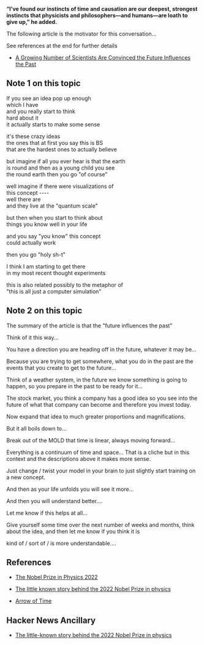 

**“I’ve found our instincts of time and causation are our deepest, strongest instincts that physicists and philosophers—and humans—are loath to give up,” he added.**

The following article is the motivator for this conversation...

See references at the end for further details

* [A Growing Number of Scientists Are Convinced the Future Influences the Past](https://www.vice.com/en/article/epvgjm/a-growing-number-of-scientists-are-convinced-the-future-influences-the-past)


## Note 1 on this topic

If you see an idea pop up enough  
which I have  
and you really start to think  
hard about it  
it actually starts to make some sense

it's these crazy ideas  
the ones that at first you say this is BS  
that are the hardest ones to actually believe

but imagine if all you ever hear is that the earth  
is round and then as a young child you see  
the round earth then you go "of course"

well imagine if there were visualizations of  
this concept ----  
well there are  
and they live at the "quantum scale"

but then when you start to think about  
things you know well in your life

and you say "you know" this concept  
could actually work

then you go "holy sh-t"  

I think I am starting to get there  
in my most recent thought experiments

this is also related possibly to the metaphor of  
"this is all just a computer simulation"

## Note 2 on this topic

The summary of the article is that the "future influences the past"

Think of it this way...

You have a direction you are heading off in the future, whatever it may be...

Because you are trying to get somewhere, what you do in the past are the events that you create to get to the future...

Think of a weather system, in the future we know something is going to happen, so you prepare in the past to be ready for it...

The stock market, you think a company has a good idea so you see into the future of what that company can become and therefore you invest today.

Now expand that idea to much greater proportions and magnifications.

But it all boils down to...

Break out of the MOLD that time is linear, always moving forward...

Everything is a continuum of time and space...  That is a cliche but in this context and the descriptions above it makes more sense.

Just change / twist your model in your brain to just slightly start training on a new concept.

And then as your life unfolds you will see it more...

And then you will understand better....

Let me know if this helps at all...

Give yourself some time over the next number of weeks and months, think about the idea, and then let me know if you think it is

kind of / sort of / is more understandable....

## References

* [The Nobel Prize in Physics 2022](https://www.nobelprize.org/prizes/physics/2022/summary/)

* [The little known story behind the 2022 Nobel Prize in physics ](https://www.scientificamerican.com/article/the-little-known-origin-story-behind-the-2022-nobel-prize-in-physics/)

* [Arrow of Time](https://www.wired.com/2016/09/arrow-of-time/)

## Hacker News Ancillary

* [The little-known story behind the 2022 Nobel Prize in physics](https://news.ycombinator.com/item?id=35222029)
